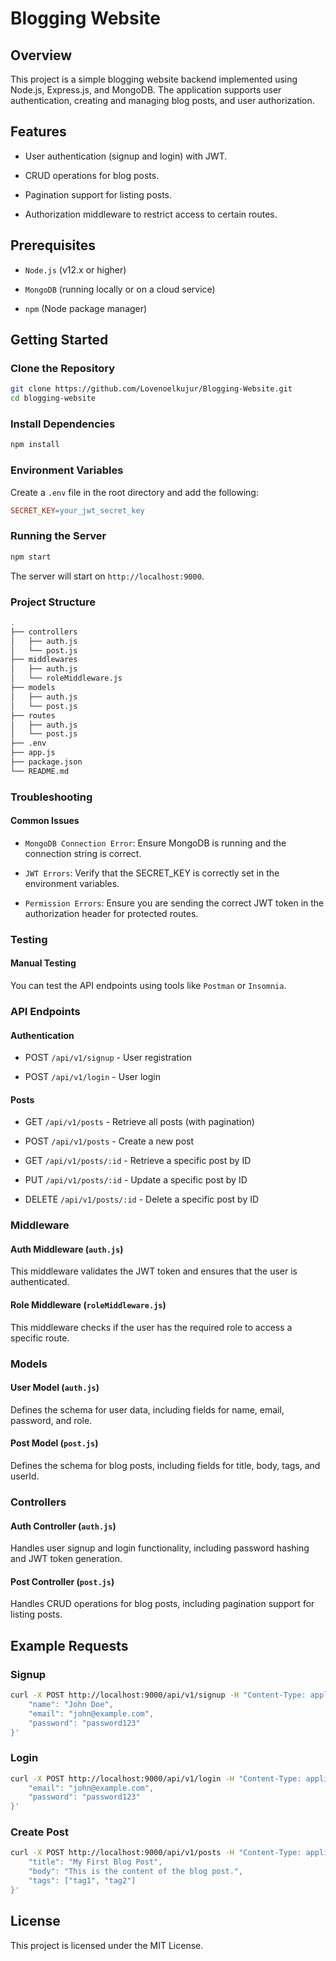 # Blogging Website

## Overview

This project is a simple blogging website backend implemented using Node.js, Express.js, and MongoDB. The application supports user authentication, creating and managing blog posts, and user authorization.

## Features

* User authentication (signup and login) with JWT.

* CRUD operations for blog posts.

* Pagination support for listing posts.

* Authorization middleware to restrict access to certain routes.

## Prerequisites

* `Node.js` (v12.x or higher)

* `MongoDB` (running locally or on a cloud service)

* `npm` (Node package manager)

## Getting Started

### Clone the Repository

```bash
git clone https://github.com/Lovenoelkujur/Blogging-Website.git
cd blogging-website
```

### Install Dependencies

```bash
npm install
```

### Environment Variables

Create a `.env` file in the root directory and add the following:

```makefile
SECRET_KEY=your_jwt_secret_key
```

### Running the Server

```bash
npm start
```

The server will start on `http://localhost:9000`.

### Project Structure

```bash
.
├── controllers
│   ├── auth.js
│   └── post.js
├── middlewares
│   ├── auth.js
│   └── roleMiddleware.js
├── models
│   ├── auth.js
│   └── post.js
├── routes
│   ├── auth.js
│   └── post.js
├── .env
├── app.js
├── package.json
└── README.md
```

### Troubleshooting

#### Common Issues

* `MongoDB Connection Error`: Ensure MongoDB is running and the connection string is correct.

* `JWT Errors`: Verify that the SECRET_KEY is correctly set in the environment variables.

* `Permission Errors`: Ensure you are sending the correct JWT token in the authorization header for protected routes.

### Testing

#### Manual Testing

You can test the API endpoints using tools like `Postman` or `Insomnia`.

### API Endpoints

#### Authentication

* POST `/api/v1/signup` - User registration

* POST `/api/v1/login` - User login

#### Posts

* GET `/api/v1/posts` - Retrieve all posts (with pagination)

* POST `/api/v1/posts` - Create a new post

* GET `/api/v1/posts/:id` - Retrieve a specific post by ID

* PUT `/api/v1/posts/:id` - Update a specific post by ID

* DELETE `/api/v1/posts/:id` - Delete a specific post by ID

### Middleware

#### Auth Middleware (`auth.js`)

This middleware validates the JWT token and ensures that the user is authenticated.

#### Role Middleware (`roleMiddleware.js`)

This middleware checks if the user has the required role to access a specific route.

### Models

#### User Model (`auth.js`)

Defines the schema for user data, including fields for name, email, password, and role.

#### Post Model (`post.js`)

Defines the schema for blog posts, including fields for title, body, tags, and userId.

### Controllers

#### Auth Controller (`auth.js`)

Handles user signup and login functionality, including password hashing and JWT token generation.

#### Post Controller (`post.js`)

Handles CRUD operations for blog posts, including pagination support for listing posts.

## Example Requests

### Signup
```bash
curl -X POST http://localhost:9000/api/v1/signup -H "Content-Type: application/json" -d '{
    "name": "John Doe",
    "email": "john@example.com",
    "password": "password123"
}'
```

### Login

```bash
curl -X POST http://localhost:9000/api/v1/login -H "Content-Type: application/json" -d '{
    "email": "john@example.com",
    "password": "password123"
}'
```

### Create Post

```bash
curl -X POST http://localhost:9000/api/v1/posts -H "Content-Type: application/json" -H "Authorization: Bearer YOUR_JWT_TOKEN" -d '{
    "title": "My First Blog Post",
    "body": "This is the content of the blog post.",
    "tags": ["tag1", "tag2"]
}'
```

## License

This project is licensed under the MIT License.
